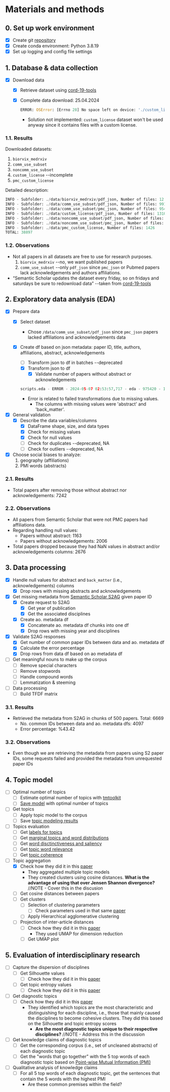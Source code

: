 # Materials and methods

## 0. Set up work environment

- [x] Create git [repository](https://github.com/sa-aguilarv/thesis_exp)
- [x] Create conda environment: Python 3.8.19
- [x] Set up logging and config file settings

## 1. Database & data collection

- [x] Download data
  - [x] Retrieve dataset using [cord-19-tools](https://pypi.org/project/cord-19-tools/)
  - [x] Complete data download: 25.04.2024

    ```Python
    ERROR: OSError: [Errno 28] No space left on device: './custom_license/pdf_json/231960ded0e944a8e87bd5ae4bff74153a1bd113.json' –deprecated
    ```

    - Solution not implemented: `custom_license` dataset won't be used anyway since it contains files with a custom license.

### 1.1. Results

Downloaded datasets:

1. `biorvix_medrxiv`
2. `comm_use_subset`
3. `noncomm_use_subset`
4. `custom_license` --incomplete
5. `pmc_custom_license`

Detailed description:

```Python
INFO - Subfolder: ./data/biorxiv_medrxiv/pdf_json, Number of files: 12
INFO - Subfolder: ./data/comm_use_subset/pdf_json, Number of files: 9918
INFO - Subfolder: ./data/comm_use_subset/pmc_json, Number of files: 9540
INFO - Subfolder: ./data/custom_license/pdf_json, Number of files: 13106
INFO - Subfolder: ./data/noncomm_use_subset/pdf_json, Number of files: 2584
INFO - Subfolder: ./data/noncomm_use_subset/pmc_json, Number of files: 2311
INFO - Subfolder: ./data/pmc_custom_license, Number of files: 1426
TOTAL: 38897
```

### 1.2. Observations

- Not all papers in all datasets are free to use for research purposes.
  1. `biorvix_medrxiv` --no, we want published papers
  2. `comm_use_subset` --only `pdf_json` since `pmc_json` or Pubmed papers lack acknowledgements and authors affiliations.
- “Semantic Scholar updates the dataset every friday, so on fridays and saturdays be sure to redownload data” --taken from [cord-19-tools](https://pypi.org/project/cord-19-tools/)

## 2. Exploratory data analysis (EDA)

- [x] Prepare data
  - [x] Select dataset
    - Chose `/data/comm_use_subset/pdf_json` since `pmc_json` papers lacked affiliations and acknowledgements data
  - [x] Create df based on json metadata: paper ID, title, authors, affiliations, abstract, acknowledgements
    - [ ] Transform json to df in batches --deprecated
    - [x] Transform json to df
      - [x] Validate number of papers without abstract or acknowledgements

    ```Python
    scripts.eda - ERROR - 2024-05-07 02:53:57,717 - eda - 975420 - 140251992965504 - Error reading file ./data/comm_use_subset/pdf_json/e642816c09dd07b7bdf515088670a72ee8698bd8.json: list index out of range
    ```

    - Error is related to failed transformations due to missing values.
      - The columns with missing values were 'abstract' and 'back_matter'.

- [x] General validation
  - [x] Describe the data variables/columns
    - [x] DataFrame shape, size, and data types
    - [x] Check for missing values
    - [x] Check for null values
    - [ ] Check for duplicates --deprecated, NA
    - [ ] Check for outliers --deprecated, NA

- [x] Choose social biases to analyze:
  1. geography (affiliations)
  2. PMI words (abstracts)

### 2.1. Results

- Total papers after removing those without abstract nor acknowledgements: 7242

### 2.2. Observations

- All papers from Semantic Scholar that were not PMC papers had affiliations data.
- Regarding handling null values:
  - Papers without abstract: 1163
  - Papers without acknowledgements: 2006
- Total papers dropped because they had NaN values in abstract and/or acknowledgements columns: 2676

## 3. Data processing

- [x] Handle null values for abstract and `back_matter` (i.e., acknowledgements) columns
  - [x] Drop rows with missing abstracts and acknowledgements

- [x] Get missing metadata from [Semantic Scholar S2AG](https://api.semanticscholar.org/api-docs/datasets) given paper ID
  - [x] Create request to S2AG
    - [x] Get year of publication
    - [x] Get the associated disciplines
  - [x] Create ao. metadata df
    - [x] Concatenate ao. metadata df chunks into one df
    - [x] Drop rows with missing year and disciplines

- [x] Validate S2AG responses
  - [x] Get number of common paper IDs between data and ao. metadata df
  - [x] Calculate the error percentage
  - [x] Drop rows from data df based on ao metadata df

- [ ] Get meaningful nouns to make up the corpus
  - [ ] Remove special characters
  - [ ] Remove stopwords
  - [ ] Handle compound words
  - [ ] Lemmatization & steeming

- [ ] Data processing
  - [ ] Build TFDF matrix

### 3.1. Results

- Retrieved the metadata from S2AG in chunks of 500 papers. Total: 6669
  - No. common IDs between data and ao. metadata dfs: 4097
  - Error percentage: %43.42

### 3.2. Observations

- Even though we are retrieving the metadata from papers using S2 paper IDs, some requests failed and provided the metadata from unrequested paper IDs

## 4. Topic model

- [ ] Optimal number of topics
  - [ ] Estimate optimal number of topics with [tmtoolkit](https://tmtoolkit.readthedocs.io/en/latest/)
  - [ ] [Save model](https://tmtoolkit.readthedocs.io/en/latest/topic_modeling.html#Displaying-and-exporting-topic-modeling-results) with optimal number of topics

- [ ] Get topics
  - [ ] Apply topic model to the corpus
  - [ ] Save [topic modeling results](https://tmtoolkit.readthedocs.io/en/latest/topic_modeling.html#Displaying-and-exporting-topic-modeling-results)

- [ ] Topics evaluation
  - [ ] Get [labels for topics](https://tmtoolkit.readthedocs.io/en/latest/topic_modeling.html#Generating-labels-for-topics)
  - [ ] Get [marginal topics and word distributions](https://tmtoolkit.readthedocs.io/en/latest/topic_modeling.html#Marginal-topic-and-word-distributions)
  - [ ] Get [word disctinctiveness and saliency](https://tmtoolkit.readthedocs.io/en/latest/topic_modeling.html#Word-distinctiveness-and-saliency)
  - [ ] Get [topic word relevance](https://tmtoolkit.readthedocs.io/en/latest/topic_modeling.html#Topic-word-relevance)
  - [ ] Get [topic coherence](https://tmtoolkit.readthedocs.io/en/latest/topic_modeling.html#Topic-coherence)

- [ ] Topic aggregation
  - [x] Check how they did it in this [paper](https://asistdl.onlinelibrary.wiley.com/doi/full/10.1002/asi.24533)
    - They aggregated multiple topic models
    - They created clusters using cosine distances. **What is the advantage of using that over Jensen Shannon divergence?** //NOTE - Cover this in the discusion
  - [ ] Get cosine distances between papers
  - [ ] Get clusters
    - [ ] Selection of clustering parameters
      - [ ] Check parameters used in that same [paper]([paper](https://asistdl.onlinelibrary.wiley.com/doi/full/10.1002/asi.24533))
    - [ ] Apply Hierarchical agglomerative clustering
  
  - [ ] Projection of inter-article distances
    - [ ] Check how they did it in this [paper](https://asistdl.onlinelibrary.wiley.com/doi/full/10.1002/asi.24533)
      - They used UMAP for dimension reduction
    - [ ] Get UMAP plot

## 5. Evaluation of interdisciplinary research

- [ ] Capture the dispersion of disciplines
  - [ ] Get Silhouette values
    - [ ] Check how they did it in this [paper](https://asistdl.onlinelibrary.wiley.com/doi/full/10.1002/asi.24533)
  - [ ] Get topic entropy values
    - [ ] Check how they did it in this [paper](https://asistdl.onlinelibrary.wiley.com/doi/full/10.1002/asi.24533)

- [ ] Get diagnostic topics
  - [ ] Check how they did it in this [paper](https://asistdl.onlinelibrary.wiley.com/doi/full/10.1002/asi.24533)
    - They identified which topics are the most characteristic and distinguishing for each discipline, i.e., those that mainly caused the disciplines to become cohesive clusters. They did this based on the Silhouette and topic entropy scores
      - **Are the most diagnostic topics unique to their respective disciplines?** //NOTE - Address this in the discussion

- [ ] Get knowledge claims of diagnostic topics
  - [ ] Get the corresponding corpus (i.e., set of uncleaned abstracts) of each diagnostic topic
  - [ ] Get the "words that go together" with the 5 top words of each diagnostic topic based on [Point-wise Mutual Information (PMI)](https://tedboy.github.io/nlps/generated/generated/nltk.BigramAssocMeasures.html)

- [ ] Qualitative analysis of knowledge claims
  - [ ] For all 5 top words of each diagnostic topic, get the sentences that contain the 5 words with the highest PMI
    - Are these common premises within the field?

